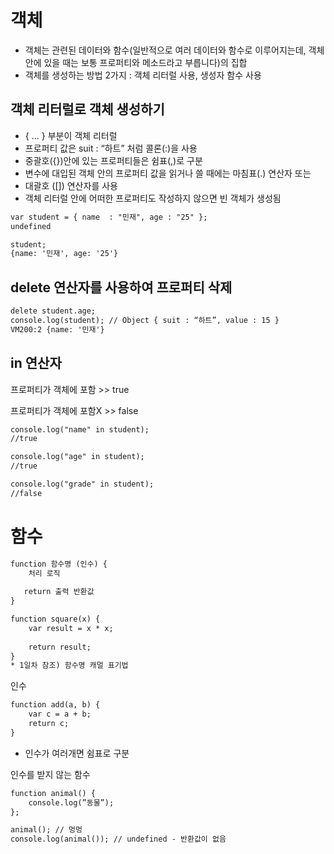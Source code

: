 # 객체 

* 객체는 관련된 데이터와 함수(일반적으로 여러 데이터와 함수로 이루어지는데, 객체 안에 있을 때는 보통 프로퍼티와 메소드라고 부릅니다)의 집합 
* 객체를 생성하는 방법 2가지 : 객체 리터럴 사용, 생성자 함수 사용

## 객체 리터럴로 객체 생성하기

* { ... } 부분이 객체 리터럴
* 프로퍼티 값은 suit : “하트” 처럼 콜론(:)을 사용
* 중괄호({})안에 있는 프로퍼티들은 쉼표(,)로 구분
* 변수에 대입된 객체 안의 프로퍼티 값을 읽거나 쓸 때에는 마침표(.) 연산자 또는
* 대괄호 ([]) 연산자를 사용
* 객체 리터럴 안에 어떠한 프로퍼티도 작성하지 않으면 빈 객체가 생성됨

~~~html
var student = { name  : "민재", age : "25" };
undefined

student;
{name: '민재', age: '25'}
~~~



## delete 연산자를 사용하여 프로퍼티 삭제

~~~html
delete student.age;
console.log(student); // Object { suit : “하트”, value : 15 }
VM200:2 {name: '민재'}
~~~

## in 연산자

프로퍼티가 객체에 포함 >> true

프로퍼티가 객체에 포함X >> false

~~~html
console.log("name" in student); 
//true

console.log("age" in student); 
//true

console.log("grade" in student); 
//false
~~~

# 함수

~~~html 
function 함수명 (인수) {   
	처리 로직 
 
   return 출력 반환값
}
~~~

~~~html
function square(x) {    
	var result = x * x; 
	
	return result; 
}  
* 1일차 참조) 함수명 캐멀 표기법 
~~~

인수 

~~~html
function add(a, b) {   
	var c = a + b;
	return c;
}
~~~

* 인수가 여러개면 쉼표로 구분

인수를 받지 않는 함수

~~~html
function animal() {    
	console.log(”동물”); 
};

animal(); // 멍멍 
console.log(animal()); // undefined - 반환값이 없음
~~~

